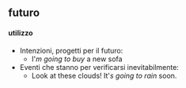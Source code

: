 ## futuro
#### utilizzo
- Intenzioni, progetti per il futuro:
	- I'*m going to buy* a new sofa
- Eventi che stanno per verificarsi inevitabilmente:
	- Look at these clouds! It'*s going to rain* soon.